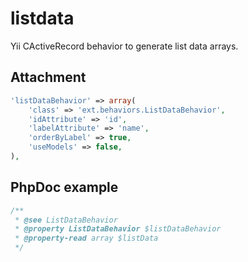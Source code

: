 # listdata

Yii CActiveRecord behavior to generate list data arrays.

## Attachment

```php
'listDataBehavior' => array(
    'class' => 'ext.behaviors.ListDataBehavior',
    'idAttribute' => 'id',
    'labelAttribute' => 'name',
    'orderByLabel' => true,
    'useModels' => false,
),
```

## PhpDoc example

```php
/**
 * @see ListDataBehavior
 * @property ListDataBehavior $listDataBehavior
 * @property-read array $listData
 */
```

